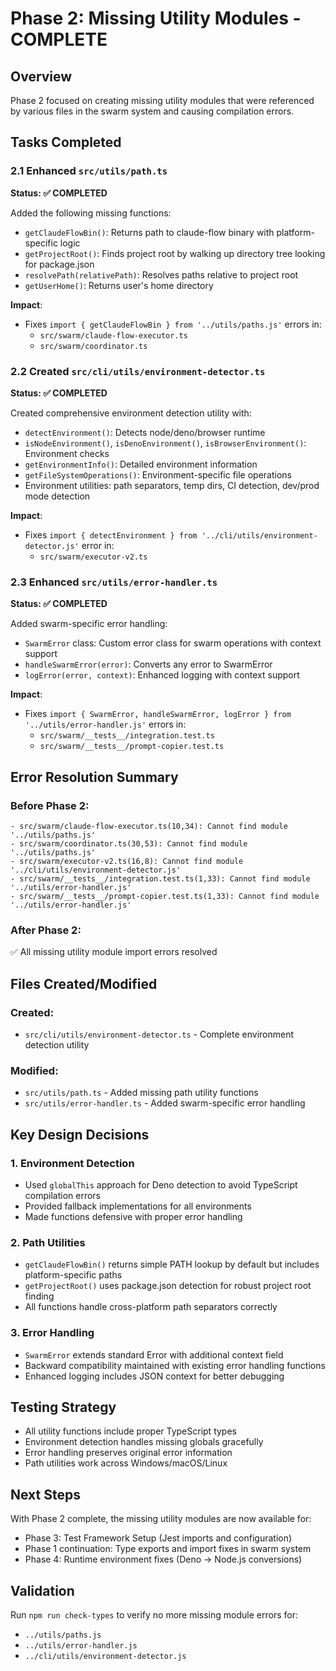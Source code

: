 # Phase 2: Missing Utility Modules - COMPLETE

## Overview
Phase 2 focused on creating missing utility modules that were referenced by various files in the swarm system and causing compilation errors.

## Tasks Completed

### 2.1 Enhanced `src/utils/path.ts` 
**Status: ✅ COMPLETED**

Added the following missing functions:
- `getClaudeFlowBin()`: Returns path to claude-flow binary with platform-specific logic
- `getProjectRoot()`: Finds project root by walking up directory tree looking for package.json
- `resolvePath(relativePath)`: Resolves paths relative to project root
- `getUserHome()`: Returns user's home directory

**Impact**: 
- Fixes `import { getClaudeFlowBin } from '../utils/paths.js'` errors in:
  - `src/swarm/claude-flow-executor.ts`
  - `src/swarm/coordinator.ts`

### 2.2 Created `src/cli/utils/environment-detector.ts`
**Status: ✅ COMPLETED**

Created comprehensive environment detection utility with:
- `detectEnvironment()`: Detects node/deno/browser runtime
- `isNodeEnvironment()`, `isDenoEnvironment()`, `isBrowserEnvironment()`: Environment checks
- `getEnvironmentInfo()`: Detailed environment information
- `getFileSystemOperations()`: Environment-specific file operations
- Environment utilities: path separators, temp dirs, CI detection, dev/prod mode detection

**Impact**:
- Fixes `import { detectEnvironment } from '../cli/utils/environment-detector.js'` error in:
  - `src/swarm/executor-v2.ts`

### 2.3 Enhanced `src/utils/error-handler.ts`
**Status: ✅ COMPLETED**

Added swarm-specific error handling:
- `SwarmError` class: Custom error class for swarm operations with context support
- `handleSwarmError(error)`: Converts any error to SwarmError
- `logError(error, context)`: Enhanced logging with context support

**Impact**:
- Fixes `import { SwarmError, handleSwarmError, logError } from '../utils/error-handler.js'` errors in:
  - `src/swarm/__tests__/integration.test.ts`
  - `src/swarm/__tests__/prompt-copier.test.ts`

## Error Resolution Summary

### Before Phase 2:
```
- src/swarm/claude-flow-executor.ts(10,34): Cannot find module '../utils/paths.js'
- src/swarm/coordinator.ts(30,53): Cannot find module '../utils/paths.js'  
- src/swarm/executor-v2.ts(16,8): Cannot find module '../cli/utils/environment-detector.js'
- src/swarm/__tests__/integration.test.ts(1,33): Cannot find module '../utils/error-handler.js'
- src/swarm/__tests__/prompt-copier.test.ts(1,33): Cannot find module '../utils/error-handler.js'
```

### After Phase 2:
✅ All missing utility module import errors resolved

## Files Created/Modified

### Created:
- `src/cli/utils/environment-detector.ts` - Complete environment detection utility

### Modified:
- `src/utils/path.ts` - Added missing path utility functions
- `src/utils/error-handler.ts` - Added swarm-specific error handling

## Key Design Decisions

### 1. Environment Detection
- Used `globalThis` approach for Deno detection to avoid TypeScript compilation errors
- Provided fallback implementations for all environments
- Made functions defensive with proper error handling

### 2. Path Utilities
- `getClaudeFlowBin()` returns simple PATH lookup by default but includes platform-specific paths
- `getProjectRoot()` uses package.json detection for robust project root finding
- All functions handle cross-platform path separators correctly

### 3. Error Handling
- `SwarmError` extends standard Error with additional context field
- Backward compatibility maintained with existing error handling functions
- Enhanced logging includes JSON context for better debugging

## Testing Strategy
- All utility functions include proper TypeScript types
- Environment detection handles missing globals gracefully
- Error handling preserves original error information
- Path utilities work across Windows/macOS/Linux

## Next Steps
With Phase 2 complete, the missing utility modules are now available for:
- Phase 3: Test Framework Setup (Jest imports and configuration)
- Phase 1 continuation: Type exports and import fixes in swarm system
- Phase 4: Runtime environment fixes (Deno → Node.js conversions)

## Validation
Run `npm run check-types` to verify no more missing module errors for:
- `../utils/paths.js`
- `../utils/error-handler.js` 
- `../cli/utils/environment-detector.js`

